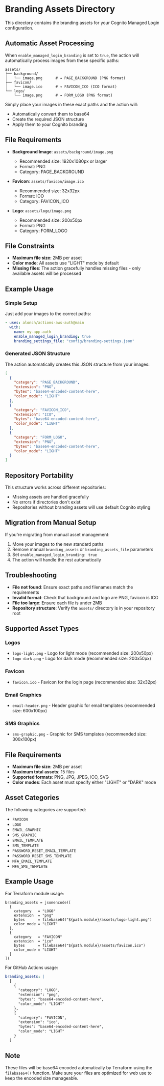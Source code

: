 # Branding Assets Directory

This directory contains the branding assets for your Cognito Managed Login configuration.

## Automatic Asset Processing

When `enable_managed_login_branding` is set to `true`, the action will automatically process images from these specific paths:

```
assets/
├── background/
│   └── image.png      # → PAGE_BACKGROUND (PNG format)
├── favicon/
│   └── image.ico      # → FAVICON_ICO (ICO format)
└── logo/
    └── image.png      # → FORM_LOGO (PNG format)
```

Simply place your images in these exact paths and the action will:
- Automatically convert them to base64
- Create the required JSON structure
- Apply them to your Cognito branding

## File Requirements

- **Background Image**: `assets/background/image.png`
  - Recommended size: 1920x1080px or larger
  - Format: PNG
  - Category: PAGE_BACKGROUND

- **Favicon**: `assets/favicon/image.ico`
  - Recommended size: 32x32px
  - Format: ICO
  - Category: FAVICON_ICO

- **Logo**: `assets/logo/image.png`
  - Recommended size: 200x50px
  - Format: PNG
  - Category: FORM_LOGO

## File Constraints

- **Maximum file size**: 2MB per asset
- **Color mode**: All assets use "LIGHT" mode by default
- **Missing files**: The action gracefully handles missing files - only available assets will be processed

## Example Usage

### Simple Setup

Just add your images to the correct paths:

```yaml
- uses: alonch/actions-aws-auth@main
  with:
    name: my-app-auth
    enable_managed_login_branding: true
    branding_settings_file: "config/branding-settings.json"
```

### Generated JSON Structure

The action automatically creates this JSON structure from your images:

```json
[
  {
    "category": "PAGE_BACKGROUND",
    "extension": "PNG",
    "bytes": "base64-encoded-content-here",
    "color_mode": "LIGHT"
  },
  {
    "category": "FAVICON_ICO",
    "extension": "ICO",
    "bytes": "base64-encoded-content-here",
    "color_mode": "LIGHT"
  },
  {
    "category": "FORM_LOGO",
    "extension": "PNG",
    "bytes": "base64-encoded-content-here",
    "color_mode": "LIGHT"
  }
]
```

## Repository Portability

This structure works across different repositories:
- Missing assets are handled gracefully
- No errors if directories don't exist
- Repositories without branding assets will use default Cognito styling

## Migration from Manual Setup

If you're migrating from manual asset management:

1. Move your images to the new standard paths
2. Remove manual `branding_assets` or `branding_assets_file` parameters
3. Set `enable_managed_login_branding: true`
4. The action will handle the rest automatically

## Troubleshooting

- **File not found**: Ensure exact paths and filenames match the requirements
- **Invalid format**: Check that background and logo are PNG, favicon is ICO
- **File too large**: Ensure each file is under 2MB
- **Repository structure**: Verify the `assets/` directory is in your repository root

## Supported Asset Types

### Logos
- `logo-light.png` - Logo for light mode (recommended size: 200x50px)
- `logo-dark.png` - Logo for dark mode (recommended size: 200x50px)

### Favicon
- `favicon.ico` - Favicon for the login page (recommended size: 32x32px)

### Email Graphics
- `email-header.png` - Header graphic for email templates (recommended size: 600x100px)

### SMS Graphics
- `sms-graphic.png` - Graphic for SMS templates (recommended size: 300x100px)

## File Requirements

- **Maximum file size**: 2MB per asset
- **Maximum total assets**: 15 files
- **Supported formats**: PNG, JPG, JPEG, ICO, SVG
- **Color modes**: Each asset must specify either "LIGHT" or "DARK" mode

## Asset Categories

The following categories are supported:
- `FAVICON`
- `LOGO`
- `EMAIL_GRAPHIC`
- `SMS_GRAPHIC`
- `EMAIL_TEMPLATE`
- `SMS_TEMPLATE`
- `PASSWORD_RESET_EMAIL_TEMPLATE`
- `PASSWORD_RESET_SMS_TEMPLATE`
- `MFA_EMAIL_TEMPLATE`
- `MFA_SMS_TEMPLATE`

## Example Usage

For Terraform module usage:

```hcl
branding_assets = jsonencode([
  {
    category   = "LOGO"
    extension  = "png"
    bytes      = filebase64("${path.module}/assets/logo-light.png")
    color_mode = "LIGHT"
  },
  {
    category   = "FAVICON"
    extension  = "ico"
    bytes      = filebase64("${path.module}/assets/favicon.ico")
    color_mode = "LIGHT"
  }
])
```

For GitHub Actions usage:

```yaml
branding_assets: |
  [
    {
      "category": "LOGO",
      "extension": "png",
      "bytes": "base64-encoded-content-here",
      "color_mode": "LIGHT"
    },
    {
      "category": "FAVICON",
      "extension": "ico", 
      "bytes": "base64-encoded-content-here",
      "color_mode": "LIGHT"
    }
  ]
```

## Note

These files will be base64 encoded automatically by Terraform using the `filebase64()` function. Make sure your files are optimized for web use to keep the encoded size manageable. 